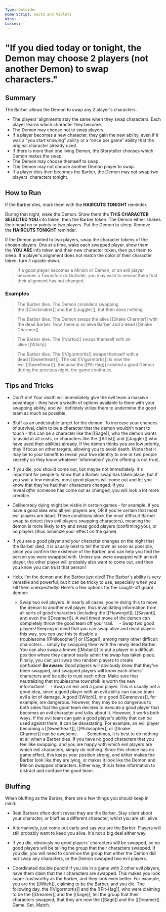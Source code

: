 ```yaml
---
Type: Outsider
Home Script: Sects and Violets
Wins: 
Losses:
---
```

# "If you died today or tonight, the Demon may choose 2 players (not another Demon) to swap characters."

## Summary
The Barber allows the Demon to swap any 2 player's characters.

- The players’ alignments stay the same when they swap characters. Each player learns which character they become.
- The Demon may choose not to swap players.
- If a player becomes a new character, they gain the new ability, even if it was a “you start knowing” ability or a “once per game” ability that the original character already used.
- If there is more than one living Demon, the Storyteller chooses which Demon makes the swap.
- The Demon may choose themself to swap.
- The Demon may not choose another Demon player to swap.
- If a player dies then becomes the Barber, the Demon may not swap two players’ characters tonight.
## How to Run
If the Barber dies, mark them with the **HAIRCUTS TONIGHT** reminder.

During that night, wake the Demon. Show them the **THIS CHARACTER SELECTED YOU** info token, then the Barber token. The Demon either shakes their head no or points to two players. Put the Demon to sleep. Remove the **HAIRCUTS TONIGHT** reminder.

If the Demon pointed to two players, swap the character tokens of the chosen players. One at a time, wake each swapped player, show them the **YOU ARE** info token and their new character token, then put them to sleep. If a player’s alignment does not match the color of their character token, turn it upside-down.

>If a good player becomes a Minion or Demon, or an evil player becomes a Townsfolk or Outsider, you may wish to remind them that their alignment has not changed.
### Examples
>The Barber dies. The Demon considers swapping the [[Clockmaker]] and the [[Juggler]], but then does nothing.

>The Barber dies. The Demon swaps the alive [[Snake Charmer]] with the dead Barber. Now, there is an alive Barber and a dead [[Snake Charmer]].

>The Barber dies. The [[Vortox]] swaps themself with an alive [[Witch]].

>The Barber dies. The [[Vigormortis]] swaps themself with a dead [[Sweetheart]]. The old [[Vigormortis]] is now the evil [[Sweetheart]]. Because the [[Pit-Hag]] created a good Demon during the previous night, the game continues.
## Tips and Tricks
- Don't die! Your death will immediately give the evil team a massive advantage - they have a wealth of options available to them with your swapping ability, and will definitely utilize them to undermine the good team as much as possible.

- Bluff as an undesirable target for the demon. To increase your chances of survival, claim to be a character that the demon wouldn't want to touch - this can be a character like the [[Sage]], who the demon wants to avoid at all costs, or characters like the [[Artist]] and [[Juggler]] who have used their abilities already. If the demon thinks you are low priority, they'll focus on other targets, allowing you to avoid death. (Note that it may be to your benefit to reveal your true identity to one or two people secretly so they know whatever 'information' you're offering is not true).

- If you die, you should come out, but maybe not immediately. It's important for people to know that a Barber swap has taken place, but if you wait a few minutes, most good players will come out and let you know that they've had their characters changed. If you reveal _after_ someone has come out as changed, you will look a lot more credible.

- Deliberately dying might be viable in certain games - for example, if you have a good idea who all evil players are, OR if you're certain that most evil players are dead. These conditions block the most difficult Barber swap to detect (two evil players swapping characters), meaning the demon is more likely to try and swap good players (confirming you), or no players (thus minimize your effect on the game).

- If you are a good player and your character changes on the night that the Barber died, it is usually best to tell the town as soon as possible, since you confirm the existence of the Barber, and can help you find the person you were swapped with. Unless you were swapped with an evil player, the other player will probably also want to come out, and then you know you can trust that person!

- Help, I'm the demon and the Barber just died! The Barber's ability is very versatile and powerful, but it can be tricky to use, especially when you kill them unexpectedly! Here's a few options for the caught-off guard demon:
    - Swap two evil players. In nearly all cases, you're doing this to move the demon to another evil player, thus invalidating information from all sorts of good characters (including the [[Flowergirl]], [[Savant]], and even the [[Dreamer]]). A well timed move of the demon can completely throw the good team off your trail.
    - Swap two good players! Keeping in mind that you can swap alive and dead players this way, you can use this to disable a troublesome [[Philosopher]] or [[Sage]], among many other difficult characters... simply by swapping them with the newly dead Barber. You can also swap a known [[Mutant]] to put a player in a difficult position where they cannot easily admit the swap has taken place. Finally, you can just swap two random players to create confusion! **Be aware:** Good players will obviously know that they've been swapped, and swapped players will know each others' characters and be able to trust each other. Make sure that neutralizing that troublesome townsfolk is worth the new information!
    - Swap an evil and a good player. This is usually not a good idea, since a good player with an evil ability can cause team evil a lot of damage. A good [[Witch]], or a good [[Cerenovus]], for example, are dangerous. However, they may be so dangerous to both sides that the good team decides to execute a good player that becomes an evil character and talks about it. However, it works both ways. If the evil team can gain a good player's ability that can be used against them, it can be devastating. For example, an evil player becoming a [[Sweetheart]], [[Philosopher]] or [[Snake Charmer]] can be awesome.
    - Sometimes, it is best to do nothing at all when a Barber dies. If you have no good characters that you feel like swapping, and you are happy with which evil players are which evil characters, simply do nothing. Since this choice has no game effect, this keeps your position strong, and either makes the Barber look like they are lying, or makes it look like the Demon and Minion swapped characters. Either way, this is false information to distract and confuse the good team.
## Bluffing
When bluffing as the Barber, there are a few things you should keep in mind:

- Real Barbers often don't reveal they are the Barber. Stay silent about your character, or bluff as a different character, whilst you are still alive.

- Alternatively, just come out early and say you are the Barber. Players will still probably want to keep you alive. It's not a big deal either way.

- If you die, obviously no good players' characters will be swapped, so no good players will be telling the group that their characters swapped. If you die, you will need to convince the group that either the Demon did not swap any characters, or the Demon swapped two evil players.

- Coordinated double punch! If you die in a game with 2 other evil players, have them claim that their characters are swapped. This makes you look super trustworthy as the Barber, and they look even better. For example, you are the [[Witch]], claiming to be the Barber, and you die. The following day, the [[Vigormortis]] and the [[Pit-Hag]], who were claiming to be the [[Dreamer]] and the [[Sage]], tell the group that their characters swapped, that they are now the [[Sage]] and the [[Dreamer]]. Game. Set. Match.
